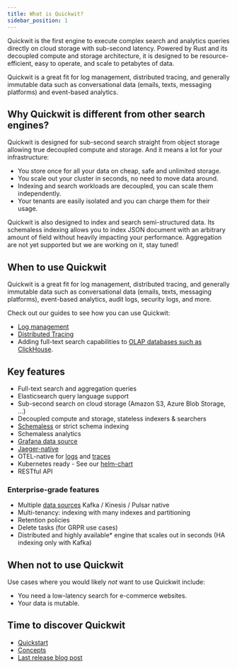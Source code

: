 ```yaml
---
title: What is Quickwit?
sidebar_position: 1
---
```


Quickwit is the first engine to execute complex search and analytics queries directly on cloud storage with sub-second latency. Powered by Rust and its decoupled compute and storage architecture, it is designed to be resource-efficient, easy to operate, and scale to petabytes of data.

Quickwit is a great fit for log management, distributed tracing, and generally immutable data such as conversational data (emails, texts, messaging platforms) and event-based analytics.


## Why Quickwit is different from other search engines?

Quickwit is designed for sub-second search straight from object storage allowing true decoupled compute and storage. And it means a lot for your infrastructure:

- You store once for all your data on cheap, safe and unlimited storage.
- You scale out your cluster in seconds, no need to move data around.
- Indexing and search workloads are decoupled, you can scale them independently.
- Your tenants are easily isolated and you can charge them for their usage.

Quickwit is also designed to index and search semi-structured data. Its schemaless indexing allows you to index JSON document with an arbitrary amount of field without heavily impacting your performance. Aggregation are not yet supported but we are working on it, stay tuned!

## When to use Quickwit

Quickwit is a great fit for log management, distributed tracing, and generally immutable data such as conversational data (emails, texts, messaging platforms), event-based analytics,  audit logs, security logs, and more.

Check out our guides to see how you can use Quickwit:

- [Log management](../log-management/overview.md)
- [Distributed Tracing](../distributed-tracing/overview.md)
- Adding full-text search capabilities to [OLAP databases such as ClickHouse](../guides/add-full-text-search-to-your-olap-db).


## Key features

- Full-text search and aggregation queries
- Elasticsearch query language support
- Sub-second search on cloud storage (Amazon S3, Azure Blob Storage, …)
- Decoupled compute and storage, stateless indexers & searchers
- [Schemaless](https://quickwit.io/docs/guides/schemaless) or strict schema indexing
- Schemaless analytics
- [Grafana data source](https://github.com/quickwit-oss/quickwit-datasource)
- [Jaeger-native](https://quickwit.io/docs/distributed-tracing/plug-quickwit-to-jaeger)
- OTEL-native for [logs](https://quickwit.io/docs/log-management/overview) and [traces](https://quickwit.io/docs/distributed-tracing/overview)
- Kubernetes ready - See our [helm-chart](https://quickwit.io/docs/deployment/kubernetes)
- RESTful API

### Enterprise-grade features

- Multiple [data sources](../ingest-data/index.md) Kafka / Kinesis / Pulsar native
- Multi-tenancy: indexing with many indexes and partitioning
- Retention policies
- Delete tasks (for GRPR use cases)
- Distributed and highly available* engine that scales out in seconds (HA indexing only with Kafka)

## When not to use Quickwit

Use cases where you would likely *not* want to use Quickwit include:

- You need a low-latency search for e-commerce websites.
- Your data is mutable.

## Time to discover Quickwit

- [Quickstart](../get-started/quickstart.md)
- [Concepts](architecture.md)
- [Last release blog post](https://quickwit.io/blog/quickwit-0.7)
